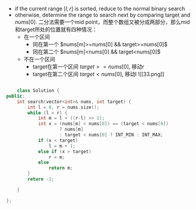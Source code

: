 - if the current range $[l, r]$ is sorted, reduce to the normal binary search
- otherwise, determine the range to search next by comparing target and $nums[0]$. 二分法需要一个mid point，而整个数组又被分成两部分，那么mid和target所处的位置就有四种情况：
	- 在一个区间
		- 同在第一个 $nums[m]>=nums[0] && target>=nums[0]$
		- 同在第二个 $nums[m]<nums[0] && target<nums[0]$
	- 不在一个区间
		- target在第一个区间 $target>=nums[0]$, 移动r
		- target在第二个区间 $target<nums[0]$, 移动l
![[33.png]]

```cpp

	class Solution {
public:
    int search(vector<int>& nums, int target) {
        int l = 0, r = nums.size();
        while (l < r) {
            int m = l + ((r-l) >> 1);
            int x = (nums[m] < nums[0]) == (target < nums[0]) 
                    ? nums[m]
                    : target < nums[0] ? INT_MIN : INT_MAX;
            if (x < target)
                l = m + 1;
            else if (x > target)
                r = m;
            else
                return m; 
        }
        return -1;

    }

};
```